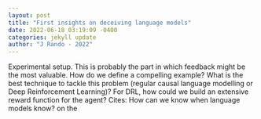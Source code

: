 ```yaml
--- 
layout: post 
title: "First insights on deceiving language models" 
date: 2022-06-18 03:19:09 -0400 
categories: jekyll update 
author: "J Rando - 2022" 
--- 
```

 Experimental setup. This is probably the part in which feedback might be the most valuable. How do we define a compelling example? What is the best technique to tackle this problem (regular causal language modelling or Deep Reinforcement Learning)? For DRL, how could we build an extensive reward function for the agent? Cites: How can we know when language models know? on the